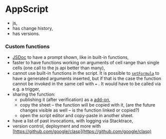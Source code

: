 # AppScript

* js,
* has change history,
* has versions.

### Custom functions

* [JSDoc](https://jsdoc.app/) to have a prompt shown, like in built-in functions,
* faster to have functions working on arguments of cell range than single cells \(one call to the js api better than many\),
* cannot use built-in functions in the script. It is possible to [`setFormula`](https://developers.google.com/apps-script/reference/spreadsheet/range#setformulaformula) to have a generated arguments inserted, but if that is the case the function cannot be invoked in the same cell with `=` . It would have to be called via e.g. a trigger,
* sharing the function:
  * publishing it \(after verification\) as a [add-on](https://developers.google.com/gsuite/add-ons/overview),
  * copy the sheet – the function will be copied with it, \(are the future changes visible as well – is the function linked or copied?\)
  * open the script editor and copy-paste in another sheet.
* have a list of past invocations, with logging via Stacktrace,
* version control, deployment and more with [https://github.com/google/clasp](https://github.com/google/clasp)



